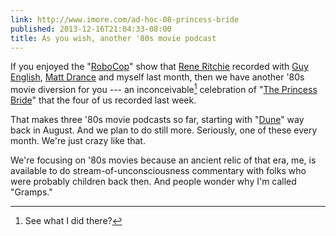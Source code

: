 ```yaml
---
link: http://www.imore.com/ad-hoc-08-princess-bride
published: 2013-12-16T21:04:33-08:00
title: As you wish, another '80s movie podcast
---
```

If you enjoyed the "[RoboCop](http://www.imore.com/ad-hoc-7-robocop)" show that [Rene Ritchie](https://twitter.com/reneritchie) recorded with [Guy English](https://twitter.com/gte), [Matt Drance](https://twitter.com/drance) and myself last month, then we have another '80s movie diversion for you --- an inconceivable[^1] celebration of "[The Princess Bride](http://www.imore.com/ad-hoc-08-princess-bride)" that the four of us recorded last week.

That makes three '80s movie podcasts so far, starting with "[Dune](http://www.imore.com/ad-hoc-5-dune)" way back in August. And we plan to do still more. Seriously, one of these every month. We're just crazy like that.

We're focusing on '80s movies because an ancient relic of that era, me, is available to do stream-of-unconsciousness commentary with folks who were probably children back then. And people wonder why I'm called "Gramps."

[^1]: See what I did there?

